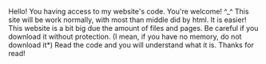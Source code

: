 Hello!
You having access to my website's code. You're welcome! ^_^
This site will be work normally, with most than middle did by html. It is easier!
This website is a bit big due the amount of files and pages. Be careful if you download it without protection. (I mean, if you have no memory, do not download it*)
Read the code and you will understand what it is. Thanks for read!
